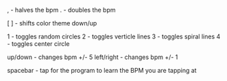, - halves the bpm
. - doubles the bpm

[ ] - shifts color theme down/up

1 - toggles random circles
2 - toggles verticle lines
3 - toggles spiral lines
4 - toggles center circle

up/down - changes bpm +/- 5
left/right - changes bpm +/- 1

spacebar - tap for the program to learn the BPM you are tapping at
